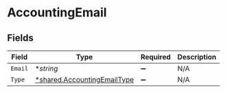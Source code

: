 # AccountingEmail


## Fields

| Field                                                                            | Type                                                                             | Required                                                                         | Description                                                                      |
| -------------------------------------------------------------------------------- | -------------------------------------------------------------------------------- | -------------------------------------------------------------------------------- | -------------------------------------------------------------------------------- |
| `Email`                                                                          | **string*                                                                        | :heavy_minus_sign:                                                               | N/A                                                                              |
| `Type`                                                                           | [*shared.AccountingEmailType](../../../pkg/models/shared/accountingemailtype.md) | :heavy_minus_sign:                                                               | N/A                                                                              |